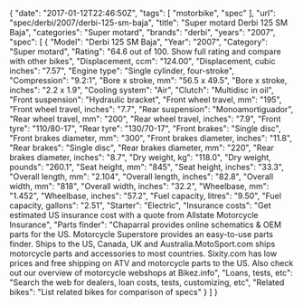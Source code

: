 {
    "date": "2017-01-12T22:46:50Z",
    "tags": [
        "motorbike",
        "spec"
    ],
    "url": "spec\/derbi\/2007\/derbi-125-sm-baja",
    "title": "Super motard Derbi 125 SM Baja",
    "categories": "Super motard",
    "brands": "derbi",
    "years": "2007",
    "spec": [
        {
            "Model": "Derbi 125 SM Baja",
            "Year": "2007",
            "Category": "Super motard",
            "Rating": "64.6 out of 100. Show full rating and compare with other bikes",
            "Displacement, ccm": "124.00",
            "Displacement, cubic inches": "7.57",
            "Engine type": "Single cylinder, four-stroke",
            "Compression": "9.2:1",
            "Bore x stroke, mm": "56.5 x 49.5",
            "Bore x stroke, inches": "2.2 x 1.9",
            "Cooling system": "Air",
            "Clutch": "Multidisc in oil",
            "Front suspension": "Hydraulic bracket",
            "Front wheel travel, mm": "195",
            "Front wheel travel, inches": "7.7",
            "Rear suspension": "Monoamortiguador",
            "Rear wheel travel, mm": "200",
            "Rear wheel travel, inches": "7.9",
            "Front tyre": "110\/80-17",
            "Rear tyre": "130\/70-17",
            "Front brakes": "Single disc",
            "Front brakes diameter, mm": "300",
            "Front brakes diameter, inches": "11.8",
            "Rear brakes": "Single disc",
            "Rear brakes diameter, mm": "220",
            "Rear brakes diameter, inches": "8.7",
            "Dry weight, kg": "118.0",
            "Dry weight, pounds": "260.1",
            "Seat height, mm": "845",
            "Seat height, inches": "33.3",
            "Overall length, mm": "2.104",
            "Overall length, inches": "82.8",
            "Overall width, mm": "818",
            "Overall width, inches": "32.2",
            "Wheelbase, mm": "1.452",
            "Wheelbase, inches": "57.2",
            "Fuel capacity, litres": "9.50",
            "Fuel capacity, gallons": "2.51",
            "Starter": "Electric",
            "Insurance costs": "Get estimated US insurance cost with a quote from Allstate Motorcycle Insurance",
            "Parts finder": "Chaparral provides online schematics & OEM parts for the US.   Motorcycle Superstore provides an easy-to-use parts finder. Ships to the US, Canada, UK and Australia.MotoSport.com ships motorcycle parts and accessories to most countries.    Sixity.com has low prices and free shipping on ATV and motorcycle parts to the US. Also check out our overview of motorcycle webshops at Bikez.info",
            "Loans, tests, etc": "Search the web for dealers, loan costs, tests, customizing, etc",
            "Related bikes": "List related bikes for comparison of specs"
        }
    ]
}
